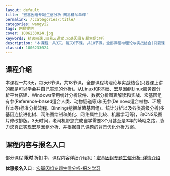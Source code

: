 ```yaml
---
layout: default
title: '宏基因组专题生信分析-网易精品单课'
permalink: /:categories/:title/
categories: wangyi2
tags: 网易提供
cover: 1006233024.jpg
keywords: 精选网课,网易云课堂,宏基因组专题生信分析
description: "本课程一共3天，每天6节课，共18节课，全部课程均理论与实战结合(只要课上讲的都是可以学会并自己实现的分析)。从Linux和R基础、宏基因组Linux服务器分析平台搭建、Windows常用统"
classid: 1006233024
---
```


## 课程介绍

本课程一共3天，每天6节课，共18节课，全部课程均理论与实战结合(只要课上讲的都是可以学会并自己实现的分析)。从Linux和R基础、宏基因组Linux服务器分析平台搭建、Windows常用统计分析软件、数据分析图表解读和实战、宏基因组有参(Reference-based适合人类、动物肠道等)和无参(De novo适合植物、环境样本等)标准分析流程、Binning(挖掘单菌基因组)、统计分析以及各类高级分析(多基因连接进化树、网络图绘制和美化、网络属性比较、机器学习等)，和CNS级图片修改排版。3天时间，老司机带您完成自学需要3个月甚至是3年的崎岖之路，助力您真正实现宏基因组分析、并根据自己课题的背景优化分析方案。

## 课程内容与报名入口

部分课程 **限时** 折扣中，课程内容详细介绍见：[宏基因组专题生信分析-详情介绍](https://study.163.com/course/introduction/1006233024.htm?share=1&shareId=1025206652&utm_campaign=share&utm_medium=iphoneShare&utm_source=&utm_u=1025206652)

**优惠报名入口**：[宏基因组专题生信分析-报名学习](https://study.163.com/course/introduction/1006233024.htm?share=1&shareId=1025206652&utm_campaign=share&utm_medium=iphoneShare&utm_source=&utm_u=1025206652)


